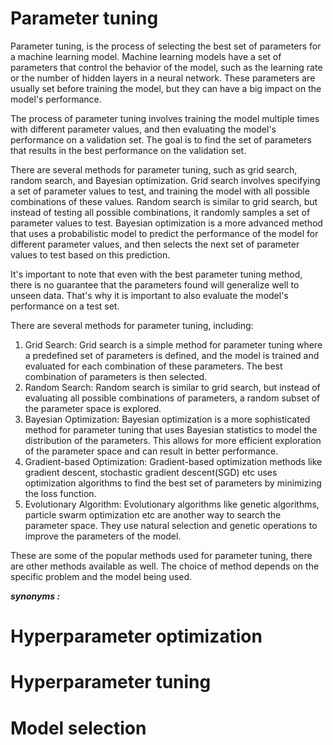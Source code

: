 # Parameter tuning

Parameter tuning, is the process of selecting the best set of parameters for a machine learning model. Machine learning models have a set of parameters that control the behavior of the model, such as the learning rate or the number of hidden layers in a neural network. These parameters are usually set before training the model, but they can have a big impact on the model's performance.

The process of parameter tuning involves training the model multiple times with different parameter values, and then evaluating the model's performance on a validation set. The goal is to find the set of parameters that results in the best performance on the validation set.

There are several methods for parameter tuning, such as grid search, random search, and Bayesian optimization. Grid search involves specifying a set of parameter values to test, and training the model with all possible combinations of these values. Random search is similar to grid search, but instead of testing all possible combinations, it randomly samples a set of parameter values to test. Bayesian optimization is a more advanced method that uses a probabilistic model to predict the performance of the model for different parameter values, and then selects the next set of parameter values to test based on this prediction.

It's important to note that even with the best parameter tuning method, there is no guarantee that the parameters found will generalize well to unseen data. That's why it is important to also evaluate the model's performance on a test set.

There are several methods for parameter tuning, including:

1. Grid Search: Grid search is a simple method for parameter tuning where a predefined set of parameters is defined, and the model is trained and evaluated for each combination of these parameters. The best combination of parameters is then selected.
2. Random Search: Random search is similar to grid search, but instead of evaluating all possible combinations of parameters, a random subset of the parameter space is explored.
3. Bayesian Optimization: Bayesian optimization is a more sophisticated method for parameter tuning that uses Bayesian statistics to model the distribution of the parameters. This allows for more efficient exploration of the parameter space and can result in better performance.
4. Gradient-based Optimization: Gradient-based optimization methods like gradient descent, stochastic gradient descent(SGD) etc uses optimization algorithms to find the best set of parameters by minimizing the loss function.
5. Evolutionary Algorithm: Evolutionary algorithms like genetic algorithms, particle swarm optimization etc are another way to search the parameter space. They use natural selection and genetic operations to improve the parameters of the model.

These are some of the popular methods used for parameter tuning, there are other methods available as well. The choice of method depends on the specific problem and the model being used.

***synonyms :***

# Hyperparameter optimization

# Hyperparameter tuning

# Model selection